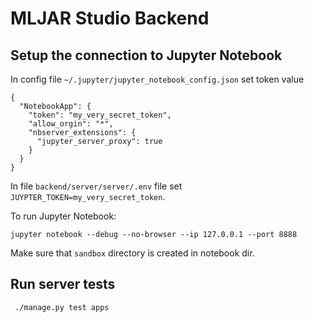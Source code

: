 # MLJAR Studio Backend

## Setup the connection to Jupyter Notebook

In config file `~/.jupyter/jupyter_notebook_config.json` set token value

```
{
  "NotebookApp": {
    "token": "my_very_secret_token",
    "allow_orgin": "*",
    "nbserver_extensions": {
      "jupyter_server_proxy": true
    }
  }
}
```

In file `backend/server/server/.env` file set `JUYPTER_TOKEN=my_very_secret_token`.

To run Jupyter Notebook:
```
jupyter notebook --debug --no-browser --ip 127.0.0.1 --port 8888 
```

Make sure that `sandbox` directory is created in notebook dir.

## Run server tests

```
 ./manage.py test apps
```